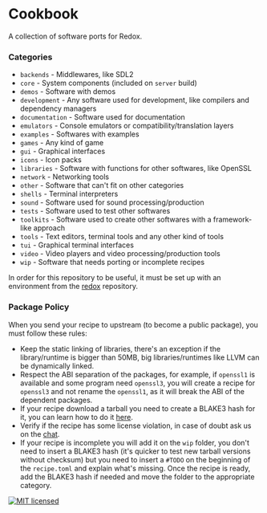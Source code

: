 # Cookbook

A collection of software ports for Redox.

### Categories

- `backends` - Middlewares, like SDL2
- `core` - System components (included on `server` build)
- `demos` - Software with demos
- `development` - Any software used for development, like compilers and dependency managers
- `documentation` - Software used for documentation
- `emulators` - Console emulators or compatibility/translation layers
- `examples` - Softwares with examples
- `games` - Any kind of game
- `gui` - Graphical interfaces
- `icons` - Icon packs
- `libraries` - Software with functions for other softwares, like OpenSSL
- `network` - Networking tools
- `other` - Software that can't fit on other categories
- `shells` - Terminal interpreters
- `sound` - Software used for sound processing/production
- `tests` - Software used to test other softwares
- `toolkits` - Software used to create other softwares with a framework-like approach
- `tools` - Text editors, terminal tools and any other kind of tools
- `tui` - Graphical terminal interfaces
- `video` - Video players and video processing/production tools
- `wip` - Software that needs porting or incomplete recipes

In order for this repository to be useful, it must be set up with an environment
from the [redox](https://gitlab.redox-os.org/redox-os/redox) repository.

### Package Policy

When you send your recipe to upstream (to become a public package), you must follow these rules:

- Keep the static linking of libraries, there's an exception if the library/runtime is bigger than 50MB, big libraries/runtimes like LLVM can be dynamically linked.
- Respect the ABI separation of the packages, for example, if `openssl1` is available and some program need `openssl3`, you will create a recipe for `openssl3` and not rename the `openssl1`, as it will break the ABI of the dependent packages.
- If your recipe download a tarball you need to create a BLAKE3 hash for it, you can learn how to do it [here](https://doc.redox-os.org/book/ch09-03-porting-applications.html#create-a-blake3-hash-for-your-recipee).
- Verify if the recipe has some license violation, in case of doubt ask us on the [chat](https://doc.redox-os.org/book/ch13-01-chat.html).
- If your recipe is incomplete you will add it on the `wip` folder, you don't need to insert a BLAKE3 hash (it's quicker to test new tarball versions without checksum) but you need to insert a `#TODO` on the beginning of the `recipe.toml` and explain what's missing. Once the recipe is ready, add the BLAKE3 hash if needed and move the folder to the appropriate category.

[![MIT licensed](https://img.shields.io/badge/license-MIT-blue.svg)](./LICENSE)